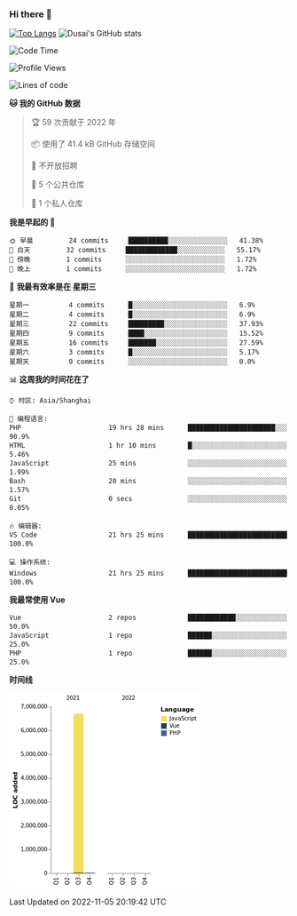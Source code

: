 ### Hi there 👋

<!--
**SQSora/SQSora** is a ✨ _special_ ✨ repository because its `README.md` (this file) appears on your GitHub profile.

Here are some ideas to get you started:

- 🔭 I’m currently working on ...
- 🌱 I’m currently learning ...
- 👯 I’m looking to collaborate on ...
- 🤔 I’m looking for help with ...
- 💬 Ask me about ...
- 📫 How to reach me: ...
- 😄 Pronouns: ...
- ⚡ Fun fact: ...
-->
[![Top Langs](https://github-readme-stats.vercel.app/api/top-langs/?username=anuraghazra&layout=compact)](https://github.com/anuraghazra/github-readme-stats)
![Dusai's GitHub stats](https://github-readme-stats.vercel.app/api?username=SQSora&show_icons=true&include_all_commits=true&bg_color=90,FF6699,DDA0DD,66FFFF&locale=cn&icon_color=00FFFF&title_color=54FF9F&text_color=00FFFF&card_width=14)

<!--START_SECTION:waka-->
![Code Time](http://img.shields.io/badge/Code%20Time-686%20hrs%2034%20mins-blue)

![Profile Views](http://img.shields.io/badge/%E4%B8%AA%E4%BA%BA%E8%B5%84%E6%96%99%E8%A7%82%E7%9C%8B%E6%AC%A1%E6%95%B0-0-blue)

![Lines of code](https://img.shields.io/badge/%E4%BB%8E%E3%80%8CHello%20World%E3%80%8D%E8%B5%B7%E6%88%91%E5%B7%B2%E7%BB%8F%E5%86%99%E4%BA%86-7%20Million%20%E8%A1%8C%E4%BB%A3%E7%A0%81-blue)

**🐱 我的 GitHub 数据** 

> 🏆 59 次贡献于 2022 年
 > 
> 📦  使用了 41.4 kB GitHub 存储空间 
 > 
> 🚫 不开放招聘
 > 
> 📜 5 个公共仓库 
 > 
> 🔑 1 个私人仓库 
 > 
**我是早起的 🐤** 

```text
🌞 早晨         24 commits     ██████████░░░░░░░░░░░░░░░   41.38% 
🌆 白天         32 commits     █████████████░░░░░░░░░░░░   55.17% 
🌃 傍晚         1 commits      ░░░░░░░░░░░░░░░░░░░░░░░░░   1.72% 
🌙 晚上         1 commits      ░░░░░░░░░░░░░░░░░░░░░░░░░   1.72%

```
📅 **我最有效率是在 星期三** 

```text
星期一          4 commits      █░░░░░░░░░░░░░░░░░░░░░░░░   6.9% 
星期二          4 commits      █░░░░░░░░░░░░░░░░░░░░░░░░   6.9% 
星期三          22 commits     █████████░░░░░░░░░░░░░░░░   37.93% 
星期四          9 commits      ████░░░░░░░░░░░░░░░░░░░░░   15.52% 
星期五          16 commits     ███████░░░░░░░░░░░░░░░░░░   27.59% 
星期六          3 commits      █░░░░░░░░░░░░░░░░░░░░░░░░   5.17% 
星期天          0 commits      ░░░░░░░░░░░░░░░░░░░░░░░░░   0.0%

```


📊 **这周我的时间花在了** 

```text
⌚︎ 时区: Asia/Shanghai

💬 编程语言: 
PHP                      19 hrs 28 mins      ██████████████████████░░░   90.9% 
HTML                     1 hr 10 mins        █░░░░░░░░░░░░░░░░░░░░░░░░   5.46% 
JavaScript               25 mins             ░░░░░░░░░░░░░░░░░░░░░░░░░   1.99% 
Bash                     20 mins             ░░░░░░░░░░░░░░░░░░░░░░░░░   1.57% 
Git                      0 secs              ░░░░░░░░░░░░░░░░░░░░░░░░░   0.05%

🔥 编辑器: 
VS Code                  21 hrs 25 mins      █████████████████████████   100.0%

💻 操作系统: 
Windows                  21 hrs 25 mins      █████████████████████████   100.0%

```

**我最常使用 Vue** 

```text
Vue                      2 repos             ████████████░░░░░░░░░░░░░   50.0% 
JavaScript               1 repo              ██████░░░░░░░░░░░░░░░░░░░   25.0% 
PHP                      1 repo              ██████░░░░░░░░░░░░░░░░░░░   25.0%

```


**时间线**

![Chart not found](https://raw.githubusercontent.com/SQSora/SQSora/main/charts/bar_graph.png) 


 Last Updated on 2022-11-05 20:19:42 UTC
<!--END_SECTION:waka-->

